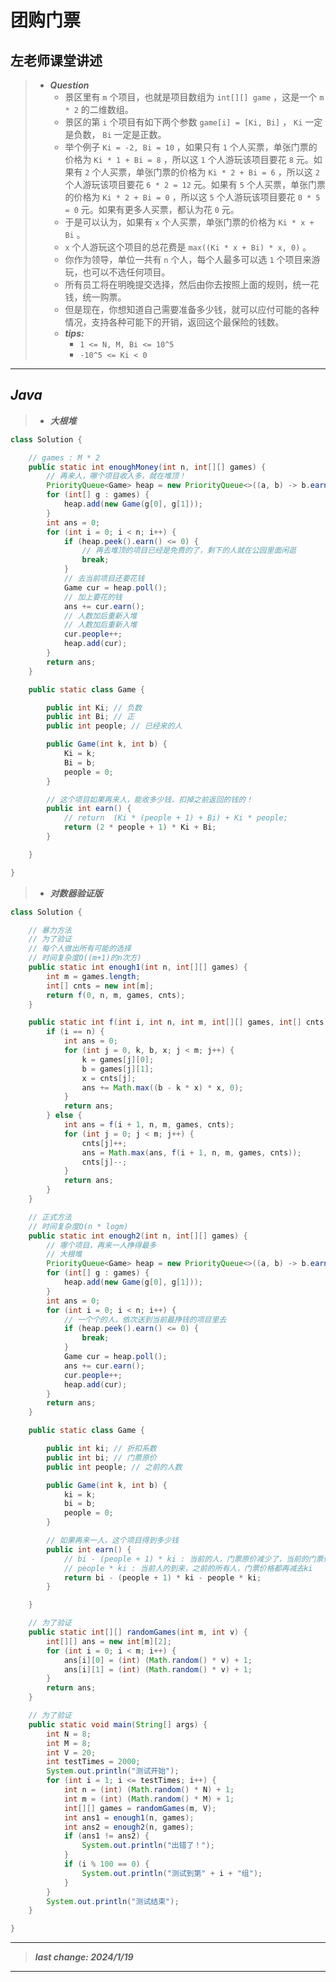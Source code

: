 # 团购门票

## 左老师课堂讲述

> - ***Question***
>   - 景区里有 `m` 个项目，也就是项目数组为 `int[][] game` ，这是一个 `m * 2` 的二维数组。
>   - 景区的第 `i` 个项目有如下两个参数 `game[i] = [Ki, Bi]` ， `Ki` 一定是负数， `Bi` 一定是正数。
>   - 举个例子 `Ki = -2, Bi = 10` ，如果只有 `1` 个人买票，单张门票的价格为 `Ki * 1 + Bi = 8` ，所以这 `1` 个人游玩该项目要花 `8` 元。如果有 `2` 个人买票，单张门票的价格为 `Ki * 2 + Bi = 6` ，所以这 `2` 个人游玩该项目要花 `6 * 2 = 12` 元。如果有 `5` 个人买票，单张门票的价格为 `Ki * 2 + Bi = 0` ，所以这 `5` 个人游玩该项目要花 `0 * 5 = 0` 元。如果有更多人买票，都认为花 `0` 元。
>   - 于是可以认为，如果有 `x` 个人买票，单张门票的价格为 `Ki * x + Bi` 。
>   - `x` 个人游玩这个项目的总花费是 `max((Ki * x + Bi) * x, 0)` 。
>   - 你作为领导，单位一共有 `n` 个人，每个人最多可以选 `1` 个项目来游玩，也可以不选任何项目。
>   - 所有员工将在明晚提交选择，然后由你去按照上面的规则，统一花钱，统一购票。
>   - 但是现在，你想知道自己需要准备多少钱，就可以应付可能的各种情况，支持各种可能下的开销，返回这个最保险的钱数。
>   - ***tips:***
>     - `1 <= N, M, Bi <= 10^5`
>     - `-10^5 <= Ki < 0`

---

## *Java*

> - ***大根堆***

```java
class Solution {

    // games : M * 2
    public static int enoughMoney(int n, int[][] games) {
        // 再来人，哪个项目收入多，就在堆顶！
        PriorityQueue<Game> heap = new PriorityQueue<>((a, b) -> b.earn() - a.earn());
        for (int[] g : games) {
            heap.add(new Game(g[0], g[1]));
        }
        int ans = 0;
        for (int i = 0; i < n; i++) {
            if (heap.peek().earn() <= 0) {
                // 再去堆顶的项目已经是免费的了，剩下的人就在公园里面闲逛
                break;
            }
            // 去当前项目还要花钱
            Game cur = heap.poll();
            // 加上要花的钱
            ans += cur.earn();
            // 人数加后重新入堆
            // 人数加后重新入堆
            cur.people++;
            heap.add(cur);
        }
        return ans;
    }

    public static class Game {

        public int Ki; // 负数
        public int Bi; // 正
        public int people; // 已经来的人

        public Game(int k, int b) {
            Ki = k;
            Bi = b;
            people = 0;
        }

        // 这个项目如果再来人，能收多少钱，扣掉之前返回的钱的！
        public int earn() {
            // return  (Ki * (people + 1) + Bi) + Ki * people;
            return (2 * people + 1) * Ki + Bi;
        }

    }

}
```

> - ***对数器验证版***

```java
class Solution {

    // 暴力方法
    // 为了验证
    // 每个人做出所有可能的选择
    // 时间复杂度O((m+1)的n次方)
    public static int enough1(int n, int[][] games) {
        int m = games.length;
        int[] cnts = new int[m];
        return f(0, n, m, games, cnts);
    }

    public static int f(int i, int n, int m, int[][] games, int[] cnts) {
        if (i == n) {
            int ans = 0;
            for (int j = 0, k, b, x; j < m; j++) {
                k = games[j][0];
                b = games[j][1];
                x = cnts[j];
                ans += Math.max((b - k * x) * x, 0);
            }
            return ans;
        } else {
            int ans = f(i + 1, n, m, games, cnts);
            for (int j = 0; j < m; j++) {
                cnts[j]++;
                ans = Math.max(ans, f(i + 1, n, m, games, cnts));
                cnts[j]--;
            }
            return ans;
        }
    }

    // 正式方法
    // 时间复杂度O(n * logm)
    public static int enough2(int n, int[][] games) {
        // 哪个项目，再来一人挣得最多
        // 大根堆
        PriorityQueue<Game> heap = new PriorityQueue<>((a, b) -> b.earn() - a.earn());
        for (int[] g : games) {
            heap.add(new Game(g[0], g[1]));
        }
        int ans = 0;
        for (int i = 0; i < n; i++) {
            // 一个个的人，依次送到当前最挣钱的项目里去
            if (heap.peek().earn() <= 0) {
                break;
            }
            Game cur = heap.poll();
            ans += cur.earn();
            cur.people++;
            heap.add(cur);
        }
        return ans;
    }

    public static class Game {

        public int ki; // 折扣系数
        public int bi; // 门票原价
        public int people; // 之前的人数

        public Game(int k, int b) {
            ki = k;
            bi = b;
            people = 0;
        }

        // 如果再来一人，这个项目得到多少钱
        public int earn() {
            // bi - (people + 1) * ki : 当前的人，门票原价减少了，当前的门票价格
            // people * ki : 当前人的到来，之前的所有人，门票价格都再减去ki
            return bi - (people + 1) * ki - people * ki;
        }

    }

    // 为了验证
    public static int[][] randomGames(int m, int v) {
        int[][] ans = new int[m][2];
        for (int i = 0; i < m; i++) {
            ans[i][0] = (int) (Math.random() * v) + 1;
            ans[i][1] = (int) (Math.random() * v) + 1;
        }
        return ans;
    }

    // 为了验证
    public static void main(String[] args) {
        int N = 8;
        int M = 8;
        int V = 20;
        int testTimes = 2000;
        System.out.println("测试开始");
        for (int i = 1; i <= testTimes; i++) {
            int n = (int) (Math.random() * N) + 1;
            int m = (int) (Math.random() * M) + 1;
            int[][] games = randomGames(m, V);
            int ans1 = enough1(n, games);
            int ans2 = enough2(n, games);
            if (ans1 != ans2) {
                System.out.println("出错了！");
            }
            if (i % 100 == 0) {
                System.out.println("测试到第" + i + "组");
            }
        }
        System.out.println("测试结束");
    }

}
```

---

> ***last change: 2024/1/19***

---
